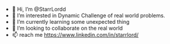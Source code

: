 - 👋 Hi, I’m @StarrLordd
- 👀 I’m interested in Dynamic Challenge of real world problems.
- 🌱 I’m currently learning some unexpected thing
- 💞️ I’m looking to collaborate on the real world
- 📫 reach me https://www.linkedin.com/in/starrlord/

<!---
StarrLordd/StarrLordd is a ✨ special ✨ repository because its `README.md` (this file) appears on your GitHub profile.
You can click the Preview link to take a look at your changes.
--->

